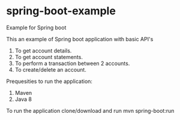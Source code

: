 # spring-boot-example
Example for Spring boot

This an example of Spring boot application with basic API's

1. To get account details.
2. To get account statements.
3. To perform a transaction between 2 accounts.
4. To create/delete an account.

Prequesities to run the application:
1. Maven
2. Java 8

To run the application clone/download and run mvn spring-boot:run
